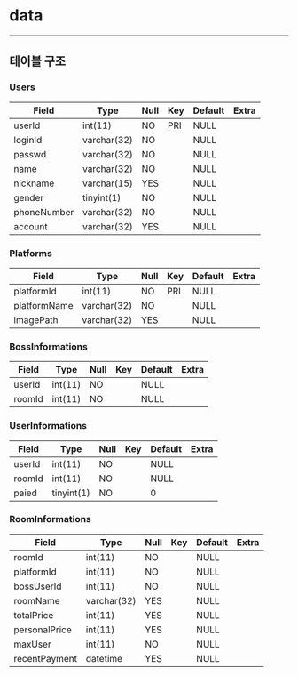 # data
-----------

## 테이블 구조

### Users

| Field       | Type        | Null | Key  | Default | Extra |
| ----------- | ----------- | ---- | ---- | ------- | ----- |
| userId      | int(11)     | NO   | PRI  | NULL    |       |
| loginId     | varchar(32) | NO   |      | NULL    |       |
| passwd      | varchar(32) | NO   |      | NULL    |       |
| name        | varchar(32) | NO   |      | NULL    |       |
| nickname    | varchar(15) | YES  |      | NULL    |       |
| gender      | tinyint(1)  | NO   |      | NULL    |       |
| phoneNumber | varchar(32) | NO   |      | NULL    |       |
| account     | varchar(32) | YES  |      | NULL    |       |



### Platforms

| Field        | Type        | Null | Key  | Default | Extra |
| ------------ | ----------- | ---- | ---- | ------- | ----- |
| platformId   | int(11)     | NO   | PRI  | NULL    |       |
| platformName | varchar(32) | NO   |      | NULL    |       |
| imagePath    | varchar(32) | YES  |      | NULL    |       |



### BossInformations

| Field  | Type    | Null | Key  | Default | Extra |
| ------ | ------- | ---- | ---- | ------- | ----- |
| userId | int(11) | NO   |      | NULL    |       |
| roomId | int(11) | NO   |      | NULL    |       |



### UserInformations

| Field  | Type       | Null | Key  | Default | Extra |
| ------ | ---------- | ---- | ---- | ------- | ----- |
| userId | int(11)    | NO   |      | NULL    |       |
| roomId | int(11)    | NO   |      | NULL    |       |
| paied  | tinyint(1) | NO   |      | 0       |       |



### RoomInformations

| Field         | Type        | Null | Key  | Default | Extra |
| ------------- | ----------- | ---- | ---- | ------- | ----- |
| roomId        | int(11)     | NO   |      | NULL    |       |
| platformId    | int(11)     | NO   |      | NULL    |       |
| bossUserId    | int(11)     | NO   |      | NULL    |       |
| roomName      | varchar(32) | YES  |      | NULL    |       |
| totalPrice    | int(11)     | YES  |      | NULL    |       |
| personalPrice | int(11)     | YES  |      | NULL    |       |
| maxUser       | int(11)     | NO   |      | NULL    |       |
| recentPayment | datetime    | YES  |      | NULL    |       |
